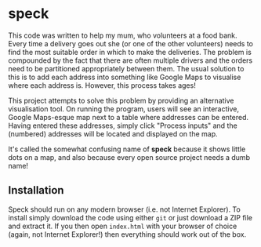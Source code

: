 # speck

This code was written to help my mum, who volunteers at a food bank. 
Every time a delivery goes out she (or one of the other volunteers) needs to find the most suitable order in which to make the deliveries.
The problem is compounded by the fact that there are often multiple drivers and the orders need to be partitioned appropriately between them.
The usual solution to this is to add each address into something like Google Maps to visualise where each address is.
However, this process takes ages!

This project attempts to solve this problem by providing an alternative visualisation tool. 
On running the program, users will see an interactive, Google Maps-esque map next to a table where addresses can be entered.
Having entered these addresses, simply click "Process inputs" and the (numbered) addresses will be located and displayed on the map.

It's called the somewhat confusing name of **speck** because it shows little dots on a map, and also because every open source project needs a dumb name!

## Installation

Speck should run on any modern browser (i.e. not Internet Explorer).
To install simply download the code using either `git` or just download a ZIP file and extract it.
If you then open `index.html` with your browser of choice (again, not Internet Explorer!) then everything should work out of the box.